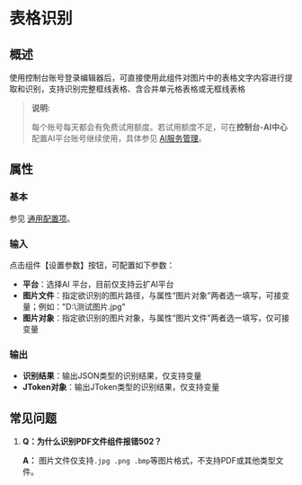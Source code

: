 # 表格识别

## 概述

使用控制台账号登录编辑器后，可直接使用此组件对图片中的表格文字内容进行提取和识别，支持识别完整框线表格、含合并单元格表格或无框线表格

> **说明:**
>
> 每个账号每天都会有免费试用额度。若试用额度不足，可在**控制台-AI中心**配置AI平台账号继续使用，具体参见 [AI服务管理](https://academy.encoo.com/zh-cn/wiki/Reference/Console/ai-center/AIServiceManagement.md)。

## 属性

### 基本

参见 [通用配置项](../Appendix/CommonConfigurationItems.md)。

### 输入

点击组件【设置参数】按钮，可配置如下参数：
- **平台**：选择AI 平台，目前仅支持云扩AI平台
- **图片文件**：指定欲识别的图片路径，与属性“图片对象”两者选一填写，可接变量；例如："D:\\测试图片.jpg"
- **图片对象**：指定欲识别的图片对象，与属性“图片文件”两者选一填写，仅可接变量


### 输出

- **识别结果**：输出JSON类型的识别结果，仅支持变量
- **JToken对象**：输出JToken类型的识别结果，仅支持变量

## 常见问题

1. **Q：为什么识别PDF文件组件报错502？**

    **A：** 图片文件仅支持```.jpg .png .bmp```等图片格式，不支持PDF或其他类型文件。